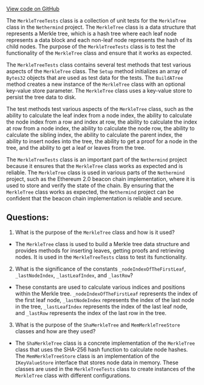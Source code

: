 [View code on GitHub](https://github.com/nethermindeth/nethermind/Nethermind.Serialization.Ssz.Test/MerkleTreeTests.cs)

The `MerkleTreeTests` class is a collection of unit tests for the `MerkleTree` class in the `Nethermind` project. The `MerkleTree` class is a data structure that represents a Merkle tree, which is a hash tree where each leaf node represents a data block and each non-leaf node represents the hash of its child nodes. The purpose of the `MerkleTreeTests` class is to test the functionality of the `MerkleTree` class and ensure that it works as expected.

The `MerkleTreeTests` class contains several test methods that test various aspects of the `MerkleTree` class. The `Setup` method initializes an array of `Bytes32` objects that are used as test data for the tests. The `BuildATree` method creates a new instance of the `MerkleTree` class with an optional key-value store parameter. The `MerkleTree` class uses a key-value store to persist the tree data to disk.

The test methods test various aspects of the `MerkleTree` class, such as the ability to calculate the leaf index from a node index, the ability to calculate the node index from a row and index at row, the ability to calculate the index at row from a node index, the ability to calculate the node row, the ability to calculate the sibling index, the ability to calculate the parent index, the ability to insert nodes into the tree, the ability to get a proof for a node in the tree, and the ability to get a leaf or leaves from the tree.

The `MerkleTreeTests` class is an important part of the `Nethermind` project because it ensures that the `MerkleTree` class works as expected and is reliable. The `MerkleTree` class is used in various parts of the `Nethermind` project, such as the Ethereum 2.0 beacon chain implementation, where it is used to store and verify the state of the chain. By ensuring that the `MerkleTree` class works as expected, the `Nethermind` project can be confident that the beacon chain implementation is reliable and secure.
## Questions: 
 1. What is the purpose of the `MerkleTree` class and how is it used?
- The `MerkleTree` class is used to build a Merkle tree data structure and provides methods for inserting leaves, getting proofs and retrieving nodes. It is used in the `MerkleTreeTests` class to test its functionality.

2. What is the significance of the constants `_nodeIndexOfTheFirstLeaf`, `_lastNodeIndex`, `_lastLeafIndex`, and `_lastRow`?
- These constants are used to calculate various indices and positions within the Merkle tree. `_nodeIndexOfTheFirstLeaf` represents the index of the first leaf node, `_lastNodeIndex` represents the index of the last node in the tree, `_lastLeafIndex` represents the index of the last leaf node, and `_lastRow` represents the index of the last row in the tree.

3. What is the purpose of the `ShaMerkleTree` and `MemMerkleTreeStore` classes and how are they used?
- The `ShaMerkleTree` class is a concrete implementation of the `MerkleTree` class that uses the SHA-256 hash function to calculate node hashes. The `MemMerkleTreeStore` class is an implementation of the `IKeyValueStore` interface that stores node data in memory. These classes are used in the `MerkleTreeTests` class to create instances of the `MerkleTree` class with different configurations.